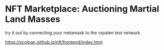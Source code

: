 # NFT Marketplace: Auctioning Martial Land Masses

try it out by connecting your metamask to the ropsten test network.

https://scolpan.github.io/nft/frontend/index.html
